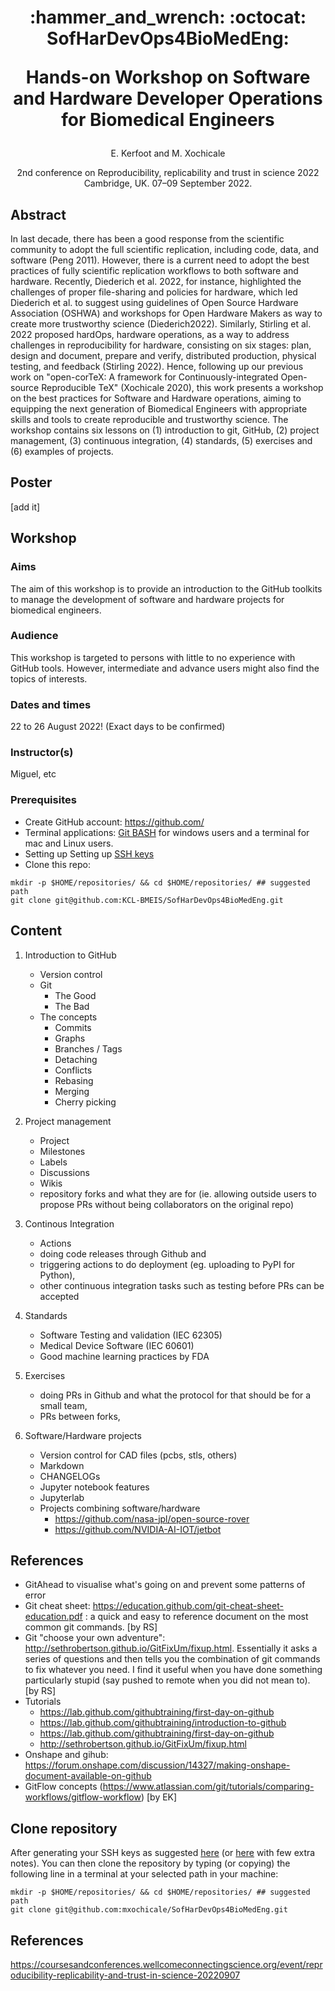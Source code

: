 <h1 align="center">
:hammer_and_wrench: :octocat:	SofHarDevOps4BioMedEng: 

Hands-on Workshop on Software and Hardware Developer Operations for Biomedical Engineers
</h1>
<div align="center">
E. Kerfoot and M. Xochicale     

2nd conference on Reproducibility, replicability and trust in science 2022   
Cambridge, UK. 07–09 September 2022.
</div>


## Abstract 
In last decade, there has been a good response from the scientific community to adopt the full scientific replication, including code, data, and software (Peng 2011). 
However, there is a current need to adopt the best practices of fully scientific replication workflows to both software and hardware.
Recently, Diederich et al. 2022, for instance, highlighted the challenges of proper file-sharing and policies for hardware, which led Diederich et al. to suggest using guidelines of Open Source Hardware Association (OSHWA) and workshops for Open Hardware Makers as way to create more trustworthy science (Diederich2022).
Similarly, Stirling et al. 2022 proposed hardOps, hardware operations, as a way to address challenges in reproducibility for hardware, consisting on six stages: plan, design and document, prepare and verify, distributed production, physical testing, and feedback (Stirling 2022). 
Hence, following up our previous work on "open-corTeX: A framework for Continuously-integrated Open-source Reproducible TeX" (Xochicale 2020), this work presents a workshop on the best practices for Software and Hardware operations, aiming to equipping the next generation of Biomedical Engineers with appropriate skills and tools to create reproducible and trustworthy science.
The workshop contains six lessons on (1) introduction to git, GitHub, (2) project management, (3) continuous integration, (4) standards, (5) exercises and (6) examples of projects.

## Poster

[add it]

## Workshop
### Aims  
The aim of this workshop is to provide an introduction to the GitHub toolkits to manage the development of software and hardware projects for biomedical engineers.  

### Audience
This workshop is targeted to persons with little to no experience with GitHub tools. However, intermediate and advance users might also find the topics of interests.

### Dates and times
22 to 26 August 2022! (Exact days to be confirmed)

### Instructor(s)
Miguel, etc 


### Prerequisites  
* Create GitHub account: https://github.com/  
* Terminal applications: [Git BASH](https://gitforwindows.org) for windows users and a terminal for mac and Linux users.  
* Setting up Setting up [SSH keys](tools/ssh)
* Clone this repo:
```
mkdir -p $HOME/repositories/ && cd $HOME/repositories/ ## suggested path
git clone git@github.com:KCL-BMEIS/SofHarDevOps4BioMedEng.git
```

## Content
1. Introduction to GitHub 
	* Version control 
	* Git
		* The Good 
		* The Bad 
	* The concepts  
		* Commits 
		* Graphs 
		* Branches / Tags 
		* Detaching 
		* Conflicts 
		* Rebasing 
		* Merging 
		* Cherry picking 

2. Project management  
	* Project  
	* Milestones 
	* Labels 
	* Discussions 
	* Wikis  
	* repository forks and what they are for (ie. allowing outside users to propose PRs without being collaborators on the original repo)

3. Continous Integration
	* Actions 
	* doing code releases through Github and 
	* triggering actions to do deployment (eg. uploading to PyPI for Python), 
	* other continuous integration tasks such as testing before PRs can be accepted 

4. Standards
	* Software Testing and validation (IEC 62305) 
	* Medical Device Software (IEC 60601)
	* Good machine learning practices by FDA

5. Exercises 
	* doing PRs in Github and what the protocol for that should be for a small team, 
	* PRs between forks, 

6. Software/Hardware projects
	* Version control for CAD files (pcbs, stls, others) 
	* Markdown  
	* CHANGELOGs 
	* Jupyter notebook features 
	* Jupyterlab 
	* Projects combining software/hardware 
		* https://github.com/nasa-jpl/open-source-rover  
		* https://github.com/NVIDIA-AI-IOT/jetbot  


## References 
* GitAhead to visualise what's going on and prevent some patterns of error 
* Git cheat sheet: https://education.github.com/git-cheat-sheet-education.pdf : a quick and easy to reference document on the most common git commands. [by RS] 
* Git "choose your own adventure": http://sethrobertson.github.io/GitFixUm/fixup.html. Essentially it asks a series of questions and then tells you the combination of git commands to fix whatever you need. I find it useful when you have done something particularly stupid (say pushed to remote when you did not mean to). [by RS] 
* Tutorials  
	* https://lab.github.com/githubtraining/first-day-on-github   
	* https://lab.github.com/githubtraining/introduction-to-github  
	* https://lab.github.com/githubtraining/first-day-on-github 
	* http://sethrobertson.github.io/GitFixUm/fixup.html 
* Onshape and gihub: https://forum.onshape.com/discussion/14327/making-onshape-document-available-on-github 
* GitFlow concepts (https://www.atlassian.com/git/tutorials/comparing-workflows/gitflow-workflow) [by EK]  


## Clone repository
After generating your SSH keys as suggested [here](https://docs.github.com/en/github/authenticating-to-github/generating-a-new-ssh-key-and-adding-it-to-the-ssh-agent) (or [here](https://github.com/mxochicale/tools/blob/main/github/SSH.md) with few extra notes).
You can then clone the repository by typing (or copying) the following line in a terminal at your selected path in your machine:
```
mkdir -p $HOME/repositories/ && cd $HOME/repositories/ ## suggested path
git clone git@github.com:mxochicale/SofHarDevOps4BioMedEng.git
```

## References
https://coursesandconferences.wellcomeconnectingscience.org/event/reproducibility-replicability-and-trust-in-science-20220907


